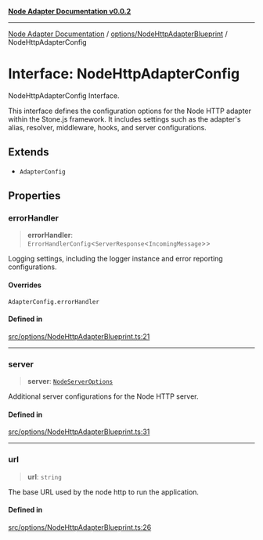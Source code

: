 [**Node Adapter Documentation v0.0.2**](../../../README.md)

***

[Node Adapter Documentation](../../../modules.md) / [options/NodeHttpAdapterBlueprint](../README.md) / NodeHttpAdapterConfig

# Interface: NodeHttpAdapterConfig

NodeHttpAdapterConfig Interface.

This interface defines the configuration options for the Node HTTP adapter
within the Stone.js framework. It includes settings such as the adapter's alias,
resolver, middleware, hooks, and server configurations.

## Extends

- `AdapterConfig`

## Properties

### errorHandler

> **errorHandler**: `ErrorHandlerConfig`\<`ServerResponse`\<`IncomingMessage`\>\>

Logging settings, including the logger instance and error reporting configurations.

#### Overrides

`AdapterConfig.errorHandler`

#### Defined in

[src/options/NodeHttpAdapterBlueprint.ts:21](https://github.com/stonemjs/node-http-adapter/blob/c40d3860d098a79d7e93912b877b62d235dc0a99/src/options/NodeHttpAdapterBlueprint.ts#L21)

***

### server

> **server**: [`NodeServerOptions`](../../../declarations/type-aliases/NodeServerOptions.md)

Additional server configurations for the Node HTTP server.

#### Defined in

[src/options/NodeHttpAdapterBlueprint.ts:31](https://github.com/stonemjs/node-http-adapter/blob/c40d3860d098a79d7e93912b877b62d235dc0a99/src/options/NodeHttpAdapterBlueprint.ts#L31)

***

### url

> **url**: `string`

The base URL used by the node http to run the application.

#### Defined in

[src/options/NodeHttpAdapterBlueprint.ts:26](https://github.com/stonemjs/node-http-adapter/blob/c40d3860d098a79d7e93912b877b62d235dc0a99/src/options/NodeHttpAdapterBlueprint.ts#L26)
